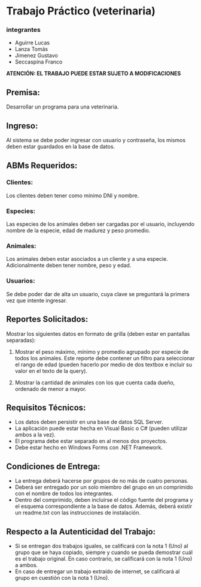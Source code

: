 # Trabajo Práctico (veterinaria)
### integrantes
* Aguirre Lucas
* Lanza Tomás
* Jimenez Gustavo
* Seccaspina Franco

**ATENCIÓN: EL TRABAJO PUEDE ESTAR SUJETO A MODIFICACIONES**

## Premisa:
Desarrollar un programa para una veterinaria.

## Ingreso:
Al sistema se debe poder ingresar con usuario y contraseña, los mismos deben estar guardados en la base de datos.

## ABMs Requeridos:

### Clientes:
Los clientes deben tener como mínimo DNI y nombre.

### Especies:
Las especies de los animales deben ser cargadas por el usuario, incluyendo nombre de la especie, edad de madurez y peso promedio.

### Animales:
Los animales deben estar asociados a un cliente y a una especie. Adicionalmente deben tener nombre, peso y edad.

### Usuarios:
Se debe poder dar de alta un usuario, cuya clave se preguntará la primera vez que intente ingresar.

## Reportes Solicitados:
Mostrar los siguientes datos en formato de grilla (deben estar en pantallas separadas):

1. Mostrar el peso máximo, mínimo y promedio agrupado por especie de todos los animales. Este reporte debe contener un filtro para seleccionar el rango de edad (pueden hacerlo por medio de dos textbox e incluir su valor en el texto de la query).
   
2. Mostrar la cantidad de animales con los que cuenta cada dueño, ordenado de menor a mayor.

## Requisitos Técnicos:
- Los datos deben persistir en una base de datos SQL Server.
- La aplicación puede estar hecha en Visual Basic o C# (pueden utilizar ambos a la vez).
- El programa debe estar separado en al menos dos proyectos.
- Debe estar hecho en Windows Forms con .NET Framework.

## Condiciones de Entrega:
- La entrega deberá hacerse por grupos de no más de cuatro personas.
- Deberá ser entregado por un solo miembro del grupo en un comprimido con el nombre de todos los integrantes.
- Dentro del comprimido, deben incluirse el código fuente del programa y el esquema correspondiente a la base de datos. Además, deberá existir un readme.txt con las instrucciones de instalación.

## Respecto a la Autenticidad del Trabajo:
- Si se entregan dos trabajos iguales, se calificará con la nota 1 (Uno) al grupo que se haya copiado, siempre y cuando se pueda demostrar cuál es el trabajo original. En caso contrario, se calificará con la nota 1 (Uno) a ambos.
- En caso de entregar un trabajo extraído de internet, se calificará al grupo en cuestión con la nota 1 (Uno).

